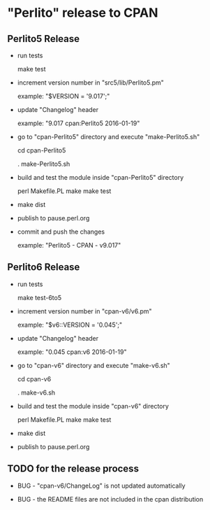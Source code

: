 "Perlito" release to CPAN
=========================

Perlito5 Release
----------------

* run tests

    make test

* increment version number in "src5/lib/Perlito5.pm"

    example: "$VERSION = '9.017';"

* update "Changelog" header

    example: "9.017 cpan:Perlito5  2016-01-19"

* go to "cpan-Perlito5" directory and execute "make-Perlito5.sh"

    cd cpan-Perlito5

    . make-Perlito5.sh

* build and test the module inside "cpan-Perlito5" directory

    perl Makefile.PL
    make
    make test

* make dist

* publish to pause.perl.org

* commit and push the changes

    example: "Perlito5 - CPAN - v9.017"

Perlito6 Release
----------------

* run tests

    make test-6to5

* increment version number in "cpan-v6/v6.pm"

    example: "$v6::VERSION = '0.045';"

* update "Changelog" header

    example: "0.045 cpan:v6  2016-01-19"

* go to "cpan-v6" directory and execute "make-v6.sh"

    cd cpan-v6

    . make-v6.sh

* build and test the module inside "cpan-v6" directory

    perl Makefile.PL
    make
    make test

* make dist

* publish to pause.perl.org

TODO for the release process
----------------------------

* BUG - "cpan-v6/ChangeLog" is not updated automatically

* BUG - the README files are not included in the cpan distribution

